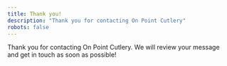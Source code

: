 ```yaml
---
title: Thank you!  
description: "Thank you for contacting On Point Cutlery"
robots: false
---
```


Thank you for contacting On Point Cutlery.  We will review your message and get in touch as soon as possible!
